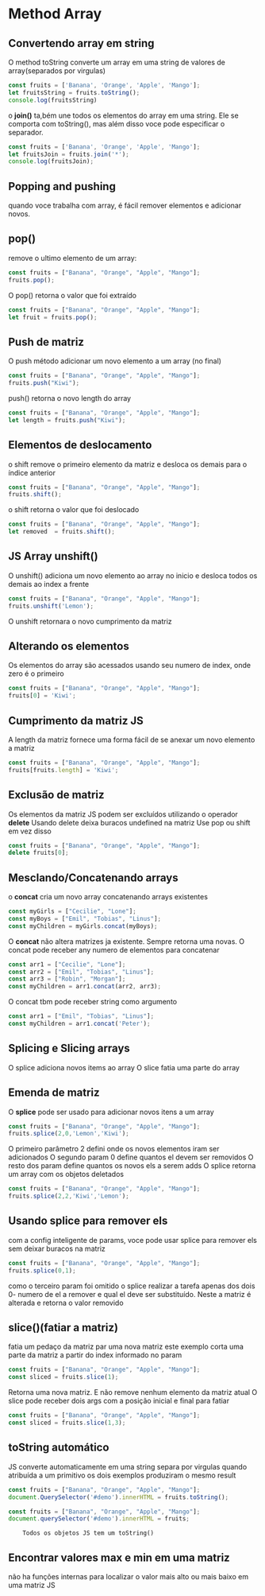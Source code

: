 # Method Array

## Convertendo array em string 
O method toString converte um array em uma string de valores de array(separados por virgulas)

~~~ javascript
const fruits = ['Banana', 'Orange', 'Apple', 'Mango'];
let fruitsString = fruits.toString();
console.log(fruitsString)
~~~

o **join()** ta,bém une todos os elementos do array em uma string.
Ele se comporta com toString(), mas além disso voce pode especificar o separador.

~~~ javascript
const fruits = ['Banana', 'Orange', 'Apple', 'Mango'];
let fruitsJoin = fruits.join('*');
console.log(fruitsJoin);
~~~


## Popping and pushing
quando voce trabalha com array, é fácil remover elementos e adicionar novos.

## pop()
remove o ultimo elemento de um array:

~~~ javascript
const fruits = ["Banana", "Orange", "Apple", "Mango"];
fruits.pop();
~~~
O pop() retorna o valor que foi extraído

~~~ javascript
const fruits = ["Banana", "Orange", "Apple", "Mango"];
let fruit = fruits.pop();
~~~

## Push de matriz
O push método adicionar um novo elemento a um array (no final)
~~~ javascript
const fruits = ["Banana", "Orange", "Apple", "Mango"];
fruits.push("Kiwi");
~~~
push() retorna o novo length do array

~~~ javascript
const fruits = ["Banana", "Orange", "Apple", "Mango"];
let length = fruits.push("Kiwi");
~~~

## Elementos de deslocamento 
o shift remove o primeiro elemento da matriz e desloca os demais para o índice anterior

~~~ javascript
const fruits = ["Banana", "Orange", "Apple", "Mango"];
fruits.shift();
~~~
o shift retorna o valor que foi deslocado

~~~ javascript
const fruits = ["Banana", "Orange", "Apple", "Mango"];
let removed  = fruits.shift();
~~~
## JS Array unshift()
O unshift() adiciona um novo elemento ao array no inicio e desloca todos os demais ao index a frente
~~~ javascript
const fruits = ["Banana", "Orange", "Apple", "Mango"];
fruits.unshift('Lemon');
~~~
O unshift retornara o novo cumprimento da matriz

## Alterando os elementos
Os elementos do array são acessados usando seu numero de index, onde zero é o primeiro

~~~ javascript
const fruits = ["Banana", "Orange", "Apple", "Mango"];
fruits[0] = 'Kiwi';
~~~

## Cumprimento da matriz JS

A length da matriz fornece uma forma fácil de se anexar um novo elemento a matriz 

~~~ javascript
const fruits = ["Banana", "Orange", "Apple", "Mango"];
fruits[fruits.length] = 'Kiwi';
~~~

## Exclusão de matriz
Os elementos da matriz JS podem ser excluídos utilizando o operador **delete**
Usando delete deixa buracos undefined na matriz
Use pop ou shift em vez disso

~~~ javascript
const fruits = ["Banana", "Orange", "Apple", "Mango"];
delete fruits[0];
~~~

## Mesclando/Concatenando arrays
o **concat** cria um novo array concatenando arrays existentes

~~~ javascript
const myGirls = ["Cecilie", "Lone"];
const myBoys = ["Emil", "Tobias", "Linus"];
const myChildren = myGirls.concat(myBoys);
~~~

O **concat** não altera matrizes ja existente. Sempre retorna uma novas.
O concat pode receber any numero de elementos para concatenar

~~~ javascript
const arr1 = ["Cecilie", "Lone"];
const arr2 = ["Emil", "Tobias", "Linus"];
const arr3 = ["Robin", "Morgan"];
const myChildren = arr1.concat(arr2, arr3);
~~~

O concat tbm pode receber string como argumento

~~~ javascript
const arr1 = ["Emil", "Tobias", "Linus"];
const myChildren = arr1.concat('Peter');
~~~
## Splicing e Slicing arrays
O splice adiciona novos items ao array
O slice fatia uma parte do array

## Emenda de matriz
O **splice** pode ser usado para adicionar novos itens a um array

~~~ javascript
const fruits = ["Banana", "Orange", "Apple", "Mango"];
fruits.splice(2,0,'Lemon','Kiwi');
~~~

O primeiro parâmetro 2 defini onde os novos elementos iram ser adicionados
O segundo param 0 define quantos el devem ser removidos
O resto dos param define quantos os novos els a serem adds
O splice retorna um array com os objetos deletados


~~~ javascript
const fruits = ["Banana", "Orange", "Apple", "Mango"];
fruits.splice(2,2,'Kiwi','Lemon');
~~~


## Usando splice para remover  els
com a config inteligente de params, voce pode usar splice para remover els sem deixar buracos na matriz
~~~ javascript
const fruits = ["Banana", "Orange", "Apple", "Mango"];
fruits.splice(0,1);
~~~
como o terceiro param foi omitido o splice realizar a tarefa apenas dos dois
0- numero de el a remover e qual el deve ser substituído.
Neste a matriz é alterada e retorna o valor removido

## slice()(fatiar a matriz)
fatia um pedaço da matriz par uma nova matriz
este exemplo corta uma parte da matriz a partir do index informado no param

~~~ javascript
const fruits = ["Banana", "Orange", "Apple", "Mango"];
const sliced = fruits.slice(1);
~~~

Retorna uma nova matriz. E não remove nenhum elemento da matriz atual
O slice pode receber dois args com a posição inicial e final para fatiar

~~~ javascript
const fruits = ["Banana", "Orange", "Apple", "Mango"];
const sliced = fruits.slice(1,3);
~~~
## toString automático
JS converte automaticamente em uma string separa por virgulas quando atribuída a um primitivo
os dois exemplos produziram o mesmo result
~~~ javascript
const fruits = ["Banana", "Orange", "Apple", "Mango"];
document.QuerySelector('#demo').innerHTML = fruits.toString();
~~~

~~~ javascript
const fruits = ["Banana", "Orange", "Apple", "Mango"];
document.querySelector('#demo').innerHTML = fruits;
~~~

        Todos os objetos JS tem um toString()

## Encontrar valores max e min em uma matriz 
não ha funções internas para localizar o valor mais alto ou mais baixo em uma matriz JS